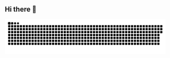 ## Hi there 👋

<div align="center">
  <picture>
    <source media="(prefers-color-scheme: dark)" srcset="https://raw.githubusercontent.com/dzaky2636/dzaky2636/output/github-contribution-snake-dark.svg" />
    <source media="(prefers-color-scheme: light)" srcset="https://raw.githubusercontent.com/dzaky2636/dzaky2636/output/github-contribution-snake.svg" />
    <img alt="GitHub contribution snake animation" src="https://raw.githubusercontent.com/dzaky2636/dzaky2636/output/github-contribution-snake.svg" />
  </picture>
</div>

<!--
**dzaky2636/dzaky2636** is a ✨ _special_ ✨ repository because its `README.md` (this file) appears on your GitHub profile.

Here are some ideas to get you started:

- 🔭 I’m currently working on ...
- 🌱 I’m currently learning ...
- 👯 I’m looking to collaborate on ...
- 🤔 I’m looking for help with ...
- 💬 Ask me about ...
- 📫 How to reach me: ...
- 😄 Pronouns: ...
- ⚡ Fun fact: ...
-->
